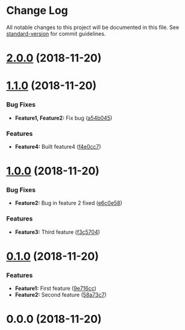 # Change Log

All notable changes to this project will be documented in this file. See [standard-version](https://github.com/conventional-changelog/standard-version) for commit guidelines.

<a name="2.0.0"></a>
# [2.0.0](https://github.com/jdavidhermoso/learning-project-versioning/compare/v1.1.0...v2.0.0) (2018-11-20)



<a name="1.1.0"></a>
# [1.1.0](https://github.com/jdavidhermoso/learning-project-versioning/compare/v1.0.0...v1.1.0) (2018-11-20)


### Bug Fixes

* **Feature1, Feature2:** Fix bug ([a54b045](https://github.com/jdavidhermoso/learning-project-versioning/commit/a54b045))


### Features

* **Feature4:** Built feature4 ([f4e0cc7](https://github.com/jdavidhermoso/learning-project-versioning/commit/f4e0cc7))



<a name="1.0.0"></a>
# [1.0.0](https://github.com/jdavidhermoso/learning-project-versioning/compare/v0.1.0...v1.0.0) (2018-11-20)


### Bug Fixes

* **Feature2:** Bug in feature 2 fixed ([e6c0e58](https://github.com/jdavidhermoso/learning-project-versioning/commit/e6c0e58))


### Features

* **Feature3:** Third feature ([f3c5704](https://github.com/jdavidhermoso/learning-project-versioning/commit/f3c5704))



<a name="0.1.0"></a>
# [0.1.0](https://github.com/jdavidhermoso/learning-project-versioning/compare/v0.0.0...v0.1.0) (2018-11-20)


### Features

* **Feature1:** First feature ([9e716cc](https://github.com/jdavidhermoso/learning-project-versioning/commit/9e716cc))
* **Feature2:** Second feature ([58a73c7](https://github.com/jdavidhermoso/learning-project-versioning/commit/58a73c7))



<a name="0.0.0"></a>
# 0.0.0 (2018-11-20)
